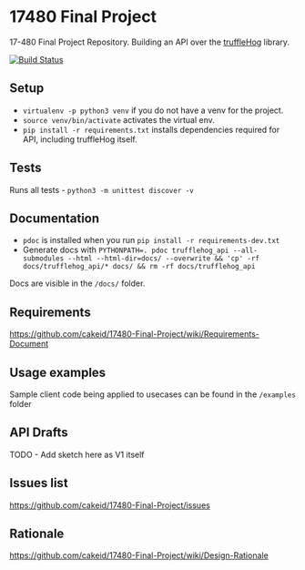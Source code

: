# 17480 Final Project
  17-480 Final Project Repository. Building an API over the [truffleHog](https://github.com/dxa4481/truffleHog/) library.

[![Build Status](https://travis-ci.com/cakeid/17480-Final-Project.svg?token=x1jLGpFqhXWPzfonGfC3&branch=master)](https://travis-ci.com/cakeid/17480-Final-Project)

## Setup
* `virtualenv -p python3 venv` if you do not have a venv for the project.
* `source venv/bin/activate` activates the virtual env.
* `pip install -r requirements.txt` installs dependencies required for API, including truffleHog itself.

## Tests
Runs all tests - `python3 -m unittest discover -v`

## Documentation
* `pdoc` is installed when you run `pip install -r requirements-dev.txt`
* Generate docs with `PYTHONPATH=. pdoc trufflehog_api --all-submodules --html --html-dir=docs/ --overwrite && 'cp' -rf docs/trufflehog_api/* docs/ && rm -rf docs/trufflehog_api`

Docs are visible in the `/docs/` folder.

## Requirements
https://github.com/cakeid/17480-Final-Project/wiki/Requirements-Document

## Usage examples
Sample client code being applied to usecases can be found in the `/examples` folder

## API Drafts
TODO - Add sketch here as V1 itself

## Issues list
https://github.com/cakeid/17480-Final-Project/issues

## Rationale
https://github.com/cakeid/17480-Final-Project/wiki/Design-Rationale
